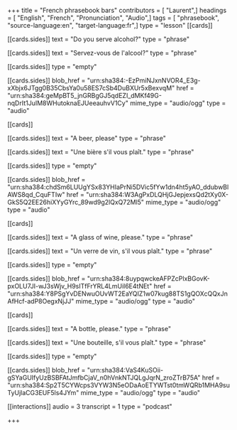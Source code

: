 +++
title = "French phrasebook bars"
contributors = [ "Laurent",]
headings = [ "English", "French", "Pronunciation", "Audio",]
tags = [ "phrasebook", "source-language:en", "target-language:fr",]
type = "lesson"
[[cards]]

[[cards.sides]]
text = "Do you serve alcohol?"
type = "phrase"

[[cards.sides]]
text = "Servez-vous de l'alcool?"
type = "phrase"

[[cards.sides]]
type = "empty"

[[cards.sides]]
blob_href = "urn:sha384:-EzPmiNJxnNVOR4_E3g-xXbjx6JTgg0B35CbsYa0u58ES7cSb4DuBXUr5xBexvqM"
href = "urn:sha384:geMpBT5_jnGRBgGJ5qdEZI_dMKf49G-nqDrIt1JuIM8WHutoknaEJUeeauhvV1Cy"
mime_type = "audio/ogg"
type = "audio"

[[cards]]

[[cards.sides]]
text = "A beer, please"
type = "phrase"

[[cards.sides]]
text = "Une bière s'il vous plaît."
type = "phrase"

[[cards.sides]]
type = "empty"

[[cards.sides]]
blob_href = "urn:sha384:chdSm6LUUgYSx83YHIaPrNi5DVic5fYw1dn4ht5yAO_ddubwBlAWS8qd_CquFTIw"
href = "urn:sha384:W3AgPxDLQHjGJepjexsQd2tXy0X-GkS5Q2EE26hiXYyGYrc_89wd9g2lQxQ72Ml5"
mime_type = "audio/ogg"
type = "audio"

[[cards]]

[[cards.sides]]
text = "A glass of wine, please."
type = "phrase"

[[cards.sides]]
text = "Un verre de vin, s'il vous plaît."
type = "phrase"

[[cards.sides]]
type = "empty"

[[cards.sides]]
blob_href = "urn:sha384:8uypqwckeAFPZcPlxBGovK-pxOLU7JI-wJ3sWjv_H9sITfFrYRL4LmUil6E4tNEt"
href = "urn:sha384:Y8PSgYvDENwuOUvWT2EaYQIZ1w07kug88TS1gQOXcQQxJnAfHcf-adP8OegxNjJJ"
mime_type = "audio/ogg"
type = "audio"

[[cards]]

[[cards.sides]]
text = "A bottle, please."
type = "phrase"

[[cards.sides]]
text = "Une bouteille, s'il vous plaît."
type = "phrase"

[[cards.sides]]
type = "empty"

[[cards.sides]]
blob_href = "urn:sha384:VaS4KuSOii-gSYaGUIfyUzBSBFAtJmfbCjaV_n0hVnkNTJQLgJqrN_zroZTrB75A"
href = "urn:sha384:Sp2T5CYWcps3VYW3N5eODaAoETYWTst0tmWQRb1MHA9suTyUjlaCG3EUF5ls4JYm"
mime_type = "audio/ogg"
type = "audio"

[[interactions]]
audio = 3
transcript = 1
type = "podcast"

+++
